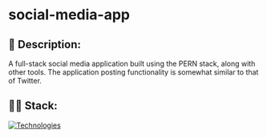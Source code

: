 # social-media-app

## 📃 Description:
A full-stack social media application built using the PERN stack, along with other tools. The application posting functionality is somewhat similar to that of Twitter.

## 👩‍💻 Stack:
[![Technologies](https://skillicons.dev/icons?i=js,react,styledcomponents,nodejs,expressjs,postgres&theme=dark)](https://skillicons.dev)
